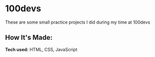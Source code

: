 # 100devs
These are some small practice projects I did during my time at 100devs

## How It's Made:

**Tech used:** HTML, CSS, JavaScript
